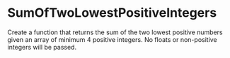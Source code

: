 # SumOfTwoLowestPositiveIntegers
Create a function that returns the sum of the two lowest positive numbers given an array of minimum 4 positive integers. No floats or non-positive integers will be passed.
